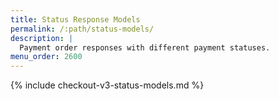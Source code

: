 ```yaml
---
title: Status Response Models
permalink: /:path/status-models/
description: |
  Payment order responses with different payment statuses.
menu_order: 2600
---
```


{% include checkout-v3-status-models.md %}
